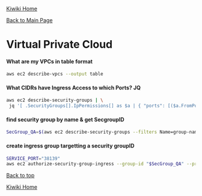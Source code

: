 [Kiwiki Home](/../../)

[Back to Main Page](./readme.md)

# Virtual Private Cloud

#### What are my VPCs in table format

```bash
aws ec2 describe-vpcs --output table
```

#### What CIDRs have Ingress Access to which Ports? JQ

```bash
aws ec2 describe-security-groups | \
 jq '[ .SecurityGroups[].IpPermissions[] as $a | { "ports": [($a.FromPort|tostring),($a.ToPort|tostring)]|unique, "cidr": $a.IpRanges[].CidrIp } ] | [group_by(.cidr)[] | { (.[0].cidr): [.[].ports|join("-")]|unique }] | add'
```
#### find security group by name & get SecgroupID 
```bash
SecGroup_QA=$(aws ec2 describe-security-groups --filters Name=group-name,Values=qual-vwise-nlb-sg --query "SecurityGroups[*].GroupId" --output text)
```

#### create ingress group targetting a security groupID
```bash
SERVICE_PORT="38139"
aws ec2 authorize-security-group-ingress --group-id "$SecGroup_QA" --protocol tcp --port $SERVICE_PORT --cidr 10.0.0.0/8
```

[Back to top](#)

[Kiwiki Home](/../../)
